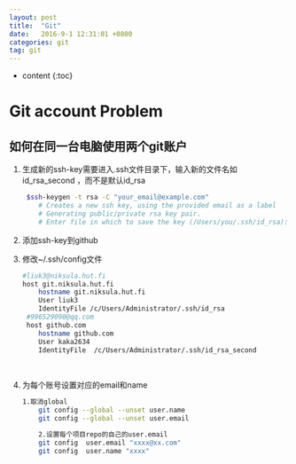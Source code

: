 ```yaml
---
layout: post
title:  "Git"
date:   2016-9-1 12:31:01 +0800
categories: git
tag: git
---
```


* content
{:toc}


# Git account Problem

## 如何在同一台电脑使用两个git账户

1. 生成新的ssh-key需要进入.ssh文件目录下，输入新的文件名如id_rsa_second ，而不是默认id_rsa

   ```sh
    $ssh-keygen -t rsa -C "your_email@example.com"
       # Creates a new ssh key, using the provided email as a label
       # Generating public/private rsa key pair.
       # Enter file in which to save the key (/Users/you/.ssh/id_rsa): id_rsa_second
   ```

2. 添加ssh-key到github

3. 修改~/.ssh/config文件

   ```sh
   #liuk3@niksula.hut.fi
   host git.niksula.hut.fi
       hostname git.niksula.hut.fi
       User liuk3
       IdentityFile /c/Users/Administrator/.ssh/id_rsa
    #996529090@qq.com
    host github.com
       hostname github.com
       User kaka2634
       IdentityFile  /c/Users/Administrator/.ssh/id_rsa_second
   ```

   ​

4. 为每个账号设置对应的email和name

   ```sh
   1.取消global
       git config --global --unset user.name
       git config --global --unset user.email

       2.设置每个项目repo的自己的user.email
       git config  user.email "xxxx@xx.com"
       git config  user.name "xxxx"
   ```

   ​